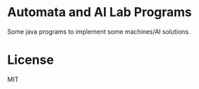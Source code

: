 Automata and AI Lab Programs
==

Some java programs to implement some machines/AI solutions.

License
==
MIT
